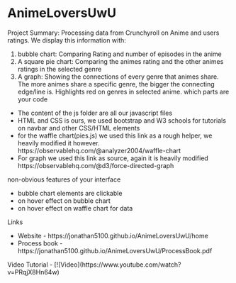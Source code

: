 # AnimeLoversUwU
Project Summary:
Processing data from Crunchyroll on Anime and users ratings. 
We display this information with:
  1. bubble chart: Comparing Rating and number of episodes in the anime
  2. A square pie chart: Comparing the animes rating and the other animes ratings in the selected genre
  3. A graph: Showing the connections of every genre that animes share. The more animes share a specific genre, the bigger the connecting edge/line is. Highlights red on genres in selected anime.
which parts are your code
<ul>
  <li>The content of the js folder are all our javascript files </li>
    <li> HTML and CSS is ours, we used bootstrap and W3 schools for tutorials on navbar
    and other CSS/HTML elements</li>
    <li> for the waffle chart(pies.js) we used this link as a rough helper, we heavily modified it however.
        https://observablehq.com/@analyzer2004/waffle-chart </li>
    <li>For graph we used this link as source, again it is heavily modified https://observablehq.com/@d3/force-directed-graph </li>
</ul>

non-obvious features of your interface
<ul>
    <li>bubble chart elements are clickable</li>
    <li>on hover effect on bubble chart</li>
    <li>on hover effect on waffle chart for data</li>
</ul>
Links 
    <ul>
    <li>Website -  https://jonathan5100.github.io/AnimeLoversUwU/home</li>
    <li>Process book - https://jonathan5100.github.io/AnimeLoversUwU/ProcessBook.pdf</li>
    </ul>
    Video Tutorial - [![Video](https://www.youtube.com/watch?v=PRqjX8Hn64w)
